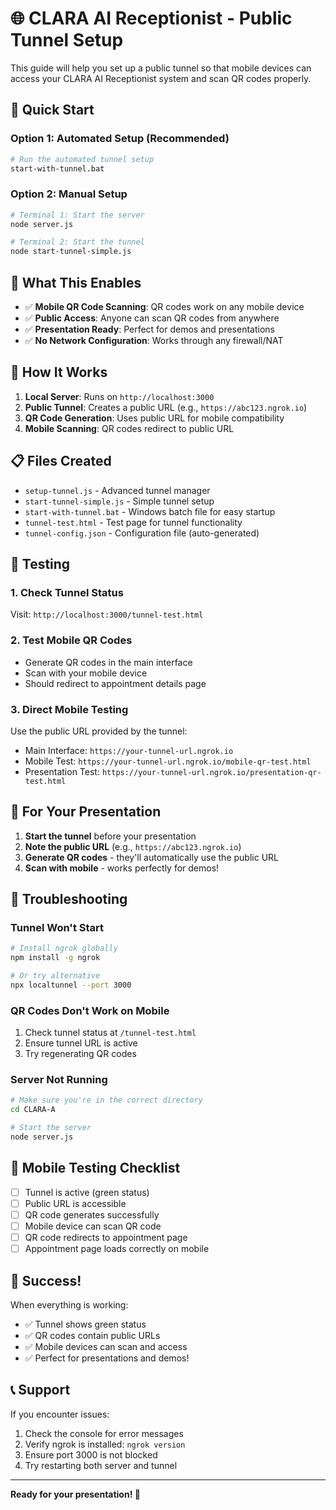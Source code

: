 # 🌐 CLARA AI Receptionist - Public Tunnel Setup

This guide will help you set up a public tunnel so that mobile devices can access your CLARA AI Receptionist system and scan QR codes properly.

## 🚀 Quick Start

### Option 1: Automated Setup (Recommended)
```bash
# Run the automated tunnel setup
start-with-tunnel.bat
```

### Option 2: Manual Setup
```bash
# Terminal 1: Start the server
node server.js

# Terminal 2: Start the tunnel
node start-tunnel-simple.js
```

## 📱 What This Enables

- ✅ **Mobile QR Code Scanning**: QR codes work on any mobile device
- ✅ **Public Access**: Anyone can scan QR codes from anywhere
- ✅ **Presentation Ready**: Perfect for demos and presentations
- ✅ **No Network Configuration**: Works through any firewall/NAT

## 🔧 How It Works

1. **Local Server**: Runs on `http://localhost:3000`
2. **Public Tunnel**: Creates a public URL (e.g., `https://abc123.ngrok.io`)
3. **QR Code Generation**: Uses public URL for mobile compatibility
4. **Mobile Scanning**: QR codes redirect to public URL

## 📋 Files Created

- `setup-tunnel.js` - Advanced tunnel manager
- `start-tunnel-simple.js` - Simple tunnel setup
- `start-with-tunnel.bat` - Windows batch file for easy startup
- `tunnel-test.html` - Test page for tunnel functionality
- `tunnel-config.json` - Configuration file (auto-generated)

## 🧪 Testing

### 1. Check Tunnel Status
Visit: `http://localhost:3000/tunnel-test.html`

### 2. Test Mobile QR Codes
- Generate QR codes in the main interface
- Scan with your mobile device
- Should redirect to appointment details page

### 3. Direct Mobile Testing
Use the public URL provided by the tunnel:
- Main Interface: `https://your-tunnel-url.ngrok.io`
- Mobile Test: `https://your-tunnel-url.ngrok.io/mobile-qr-test.html`
- Presentation Test: `https://your-tunnel-url.ngrok.io/presentation-qr-test.html`

## 🎯 For Your Presentation

1. **Start the tunnel** before your presentation
2. **Note the public URL** (e.g., `https://abc123.ngrok.io`)
3. **Generate QR codes** - they'll automatically use the public URL
4. **Scan with mobile** - works perfectly for demos!

## 🔧 Troubleshooting

### Tunnel Won't Start
```bash
# Install ngrok globally
npm install -g ngrok

# Or try alternative
npx localtunnel --port 3000
```

### QR Codes Don't Work on Mobile
1. Check tunnel status at `/tunnel-test.html`
2. Ensure tunnel URL is active
3. Try regenerating QR codes

### Server Not Running
```bash
# Make sure you're in the correct directory
cd CLARA-A

# Start the server
node server.js
```

## 📱 Mobile Testing Checklist

- [ ] Tunnel is active (green status)
- [ ] Public URL is accessible
- [ ] QR code generates successfully
- [ ] Mobile device can scan QR code
- [ ] QR code redirects to appointment page
- [ ] Appointment page loads correctly on mobile

## 🎉 Success!

When everything is working:
- ✅ Tunnel shows green status
- ✅ QR codes contain public URLs
- ✅ Mobile devices can scan and access
- ✅ Perfect for presentations and demos!

## 📞 Support

If you encounter issues:
1. Check the console for error messages
2. Verify ngrok is installed: `ngrok version`
3. Ensure port 3000 is not blocked
4. Try restarting both server and tunnel

---

**Ready for your presentation! 🎯**
